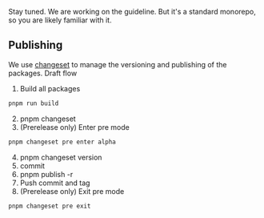 Stay tuned. We are working on the guideline. But it's a standard monorepo, so you are likely familiar with it.

## Publishing

We use [changeset](https://pnpm.io/using-changesets) to manage the versioning and publishing of the packages.
Draft flow

1. Build all packages

```bash
pnpm run build
```

2. pnpm changeset
3. (Prerelease only) Enter pre mode

```bash
pnpm changeset pre enter alpha
```

4. pnpm changeset version
5. commit
6. pnpm publish -r
7. Push commit and tag
8. (Prerelease only) Exit pre mode

```bash
pnpm changeset pre exit
```
